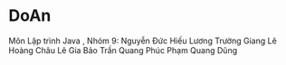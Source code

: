 # DoAn
Môn Lập trình Java , Nhóm 9:
Nguyễn Đức Hiếu
Lương Trường Giang
Lê Hoàng Châu
Lê Gia Bảo
Trần Quang Phúc
Phạm Quang Dũng
